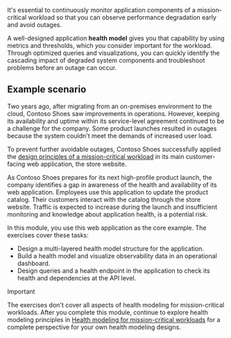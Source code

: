 It's essential to continuously monitor application components of a mission-critical workload so that you can observe performance degradation early and avoid outages.

A well-designed application **health model** gives you that capability by using metrics and thresholds, which *you* consider important for the workload. Through optimized queries and visualizations, you can quickly identify the cascading impact of degraded system components and troubleshoot problems before an outage can occur.

## Example scenario

Two years ago, after migrating from an on-premises environment to the cloud, Contoso Shoes saw improvements in operations. However, keeping its availability and uptime within its service-level agreement continued to be a challenge for the company. Some product launches resulted in outages because the system couldn't meet the demands of increased user load.

To prevent further avoidable outages, Contoso Shoes successfully applied the [design principles of a mission-critical workload](/azure/architecture/framework/mission-critical/mission-critical-design-principles) in its main customer-facing web application, the store website.

As Contoso Shoes prepares for its next high-profile product launch, the company identifies a gap in awareness of the health and availability of its web application. Employees use this application to update the product catalog. Their customers interact with the catalog through the store website. Traffic is expected to increase during the launch and insufficient monitoring and knowledge about application health, is a potential risk.

In this module, you use this web application as the core example. The exercises cover these tasks:

- Design a multi-layered health model structure for the application.
- Build a health model and visualize observability data in an operational dashboard.
- Design queries and a health endpoint in the application to check its health and dependencies at the API level.

> [!IMPORTANT]
>
> The exercises don't cover all aspects of health modeling for mission-critical workloads. After you complete this module, continue to explore health modeling principles in [Health modeling for mission-critical workloads](/azure/architecture/reference-architectures/containers/aks-mission-critical/mission-critical-health-modeling) for a complete perspective for your own health modeling designs.
